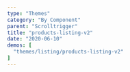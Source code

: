 ```yaml
---
type: "Themes"
category: "By Component"
parent: "Scrolltrigger"
title: "products-listing-v2"
date: "2020-06-10"
demos: [
  "themes/listing/products-listing-v2"
]
---
```

